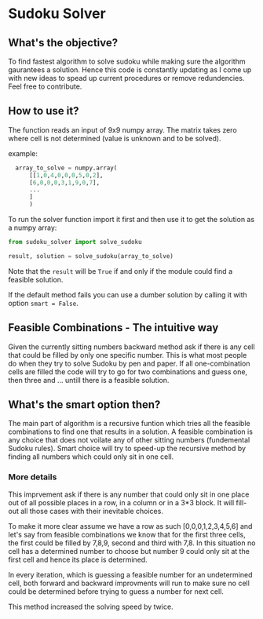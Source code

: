 # Sudoku Solver

## What's the objective?
To find fastest algorithm to solve sudoku while making sure the algorithm gaurantees a solution. Hence this code is constantly updating as I come up with new ideas to spead up current procedures or remove redundencies. Feel free to contribute.

## How to use it?
The function reads an input of 9x9 numpy array.
The matrix takes zero where cell is not determined (value is unknown and to be solved).

example:
```python
  array_to_solve = numpy.array(
      [[1,0,4,0,0,0,5,0,2],
      [6,0,0,0,3,1,9,0,7],
      ...
      ]
      )
```

To run the solver function import it first and then use it to get the solution as a numpy array:


 ```python
 from sudoku_solver import solve_sudoku

 result, solution = solve_sudoku(array_to_solve)
```
 Note that the `result` will be `True` if and only if the module could find a feasible solution.

 If the default method fails you can use a dumber solution by calling it with option `smart = False`.

## Feasible Combinations - The intuitive way
Given the currently sitting numbers backward method ask if there is any cell that could be filled by only one specific number. This is what most people do when they try to solve Sudoku by pen and paper. If all one-combination cells are filled the code will try to go for two combinations and guess one, then three and ... untill there is a feasible solution.


## What's the smart option then?
The main part of algorithm is a recursive funtion which tries all the feasible combinations to find one that results in a solution. A feasible combination is any choice that does not voilate any of other sitting numbers (fundemental Sudoku rules).
Smart choice will try to speed-up the recursive method by finding all numbers which could only sit in one cell.

### More details
This imprvement ask if there is any number that could only sit in one place out of all possible places in a row, in a column or in a 3*3 block. It will fill-out all those cases with their inevitable choices.

To make it more clear assume we have a row as such
[0,0,0,1,2,3,4,5,6]
and let's say from feasible combinations we know that for the first three cells, the first could be filled by 7,8,9, second and third with 7,8. In this situation no cell has a determined number to choose but number 9 could only sit at the first cell and hence its place is determined.

In every iteration, which is guessing a feasible number for an undetermined cell, both forward and backward improvments will run to make sure no cell could be determined before trying to guess a number for next cell.

This method increased the solving speed by twice.
